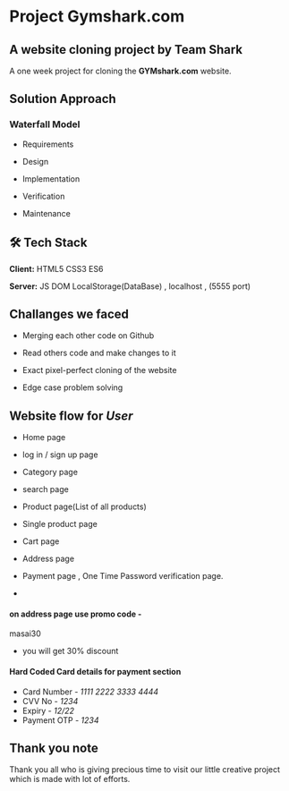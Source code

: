 # **Project Gymshark.com**

## A website cloning project by **Team Shark**

A one week project for cloning the **GYMshark.com** website.

## Solution Approach

### Waterfall Model

- Requirements

- Design

- Implementation

- Verification

- Maintenance

## 🛠 Tech Stack

**Client:** HTML5 CSS3 ES6

**Server:** JS DOM LocalStorage(DataBase) , localhost , (5555 port)

## Challanges we faced

- Merging each other code on Github

- Read others code and make changes to it

- Exact pixel-perfect cloning of the website

- Edge case problem solving

## Website flow for **_User_**

- Home page

- log in / sign up page

- Category page

- search page

- Product page(List of all products)

- Single product page

- Cart page

- Address page

- Payment page , One Time Password verification page.

- 

#### on address page use promo code -

masai30

- you will  get 30% discount


#### Hard Coded Card details for payment section

- Card Number - _1111 2222 3333 4444_
- CVV No - _1234_
- Expiry - _12/22_ 
- Payment OTP - _1234_


## Thank you note

Thank you all who is giving precious time to visit our little creative project which is made with lot of efforts.

